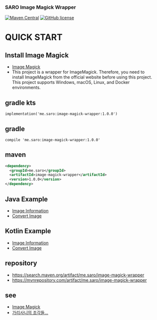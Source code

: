 ### SARO Image Magick Wrapper
[![Maven Central](https://maven-badges.herokuapp.com/maven-central/me.saro/image-magick-wrapper/badge.svg)](https://maven-badges.herokuapp.com/maven-central/me.saro/image-magick-wrapper)
[![GitHub license](https://img.shields.io/github/license/saro-lab/image-magick-wrapper.svg)](https://github.com/saro-lab/image-magick-wrapper/blob/master/LICENSE)

# QUICK START

## Install Image Magick
- [Image Magick](https://imagemagick.org)
- This project is a wrapper for ImageMagick. Therefore, you need to install ImageMagick from the official website before using this project. This project supports Windows, macOS, Linux, and Docker environments.

## gradle kts
```
implementation('me.saro:image-magick-wrapper:1.0.0')
```

## gradle
```
compile 'me.saro:image-magick-wrapper:1.0.0'
```

## maven
``` xml
<dependency>
  <groupId>me.saro</groupId>
  <artifactId>image-magick-wrapper</artifactId>
  <version>1.0.0</version>
</dependency>
```

## Java Example
- [Image Information](https://github.com/saro-lab/image-magick-wrapper/blob/master/src/test/java/me/saro/imw/jt/ImageInfoTest.java)
- [Convert Image](https://github.com/saro-lab/image-magick-wrapper/blob/master/src/test/java/me/saro/imw/jt/ImageConvertTest.java)

## Kotlin Example
- [Image Information](https://github.com/saro-lab/image-magick-wrapper/blob/master/src/test/kotlin/me/saro/imw/kt/ImageInfoTest.kt)
- [Convert Image](https://github.com/saro-lab/image-magick-wrapper/blob/master/src/test/kotlin/me/saro/imw/kt/ImageConvertTest.kt)


## repository
- https://search.maven.org/artifact/me.saro/image-magick-wrapper
- https://mvnrepository.com/artifact/me.saro/image-magick-wrapper

## see
- [Image Magick](https://imagemagick.org)
- [가리사니의 조각들...](https://gs.saro.me)

